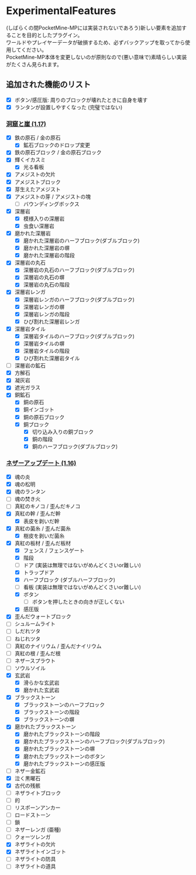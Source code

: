 # ExperimentalFeatures
(しばらくの間PocketMine-MPには実装されないであろう)新しい要素を追加することを目的としたプラグイン。  
ワールドやプレイヤーデータが破損するため、必ずバックアップを取ってから使用してください。  
PocketMine-MP本体を変更しないのが原則なので(悪い意味で)素晴らしい実装がたくさん見られます。

## 追加された機能のリスト
- [x] ボタン/感圧版: 周りのブロックが壊れたときに自身を壊す
- [x] ランタンが設置しやすくなった (完璧ではない)

### [洞窟と崖 (1.17)](https://minecraft.fandom.com/wiki/Caves_%26_Cliffs)
- [x] 鉄の原石 / 金の原石
  - [x] 鉱石ブロックのドロップ変更
- [x] 鉄の原石ブロック / 金の原石ブロック
- [x] 輝くイカスミ
  - [x] 光る看板
- [x] アメジストの欠片
- [x] アメジストブロック
- [x] 芽生えたアメジスト
- [x] アメジストの芽 / アメジストの塊
  - [ ] バウンディングボックス
- [x] 深層岩
  - [x] 模様入りの深層岩
  - [x] 虫食い深層岩
- [x] 磨かれた深層岩
  - [x] 磨かれた深層岩のハーフブロック(ダブルブロック)
  - [x] 磨かれた深層岩の塀
  - [x] 磨かれた深層岩の階段
- [x] 深層岩の丸石
  - [x] 深層岩の丸石のハーフブロック(ダブルブロック)
  - [x] 深層岩の丸石の塀
  - [x] 深層岩の丸石の階段
- [x] 深層岩レンガ
  - [x] 深層岩レンガのハーフブロック(ダブルブロック)
  - [x] 深層岩レンガの塀
  - [x] 深層岩レンガの階段
  - [x] ひび割れた深層岩レンガ
- [x] 深層岩タイル
  - [x] 深層岩タイルのハーフブロック(ダブルブロック)
  - [x] 深層岩タイルの塀
  - [x] 深層岩タイルの階段
  - [x] ひび割れた深層岩タイル
- [ ] 深層岩の鉱石
- [x] 方解石
- [x] 凝灰岩
- [x] 遮光ガラス
- [x] 銅鉱石
  - [x] 銅の原石
  - [x] 銅インゴット
  - [x] 銅の原石ブロック
  - [x] 銅ブロック
    - [x] 切り込み入りの銅ブロック
    - [x] 銅の階段
    - [x] 銅のハーフブロック(ダブルブロック)

### [ネザーアップデート (1.16)](https://minecraft.fandom.com/wiki/Nether_Update)
- [x] 魂の炎
- [x] 魂の松明
- [x] 魂のランタン
- [ ] 魂の焚き火
- [ ] 真紅のキノコ / 歪んだキノコ
- [x] 真紅の幹 / 歪んだ幹
  - [x] 表皮を剥いだ幹
- [x] 真紅の菌糸 / 歪んだ菌糸
  - [x] 樹皮を剥いだ菌糸
- [x] 真紅の板材 / 歪んだ板材
  - [x] フェンス / フェンスゲート
  - [x] 階段
  - [ ] ドア (実装は無理ではないがめんどくさいor難しい)
  - [x] トラップドア
  - [x] ハーフブロック (ダブルハーフブロック)
  - [ ] 看板 (実装は無理ではないがめんどくさいor難しい)
  - [x] ボタン
    - [ ] ボタンを押したときの向きが正しくない
  - [x] 感圧版
- [x] 歪んだウォートブロック
- [ ] シュルームライト
- [ ] しだれツタ
- [ ] ねじれツタ
- [ ] 真紅のナイリウム / 歪んだナイリウム
- [ ] 真紅の根 / 歪んだ根
- [ ] ネザースプラウト
- [ ] ソウルソイル
- [x] 玄武岩
  - [x] 滑らかな玄武岩
  - [x] 磨かれた玄武岩
- [x] ブラックストーン
  - [x] ブラックストーンのハーフブロック
  - [x] ブラックストーンの階段
  - [x] ブラックストーンの塀
- [x] 磨かれたブラックストーン
  - [x] 磨かれたブラックストーンの階段
  - [x] 磨かれたブラックストーンのハーフブロック(ダブルブロック)
  - [x] 磨かれたブラックストーンの塀
  - [x] 磨かれたブラックストーンのボタン
  - [x] 磨かれたブラックストーンの感圧版
- [ ] ネザー金鉱石
- [x] 泣く黒曜石
- [x] 古代の残骸
- [ ] ネザライトブロック
- [ ] 的
- [ ] リスポーンアンカー
- [ ] ロードストーン
- [ ] 鎖
- [ ] ネザーレンガ (亜種)
- [ ] クォーツレンガ
- [x] ネザライトの欠片
- [x] ネザライトインゴット
- [ ] ネザライトの防具
- [ ] ネザライトの道具